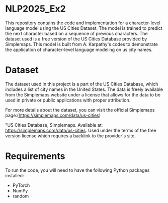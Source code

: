 # NLP2025_Ex2

This repository contains the code and implementation for a character-level language model using the US Cities Dataset. The model is trained to predict the next character based on a sequence of previous characters. The dataset used is a free version of the US Cities Database provided by Simplemaps. This model is built from A. Karpathy's codes to demonstrate the application of character-level language modeling on us city names.

# Dataset

The dataset used in this project is a part of the US Cities Database, which includes a list of city names in the United States. The data is freely available from the Simplemaps website under a license that allows for the data to be used in private or public applications with proper attribution. 

For more details about the dataset, you can visit the official Simplemaps page:(https://simplemaps.com/data/us-cities)

"US Cities Database, Simplemaps. Available at: https://simplemaps.com/data/us-cities. Used under the terms of the free version license which requires a backlink to the provider's site.

# Requirements

To run the code, you will need to have the following Python packages installed:

- PyTorch
- NumPy
- random

